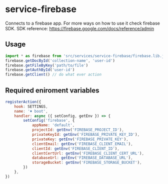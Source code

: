 # service-firebase

Connects to a firebase app. For more ways on how to use it check firebase SDK.
SDK reference: https://firebase.google.com/docs/reference/admin

## Usage

```js
import * as firebase from 'src/services/service-firebase/firebase.lib.js'
firebase.getDocById('collection-name', 'user-id')
firebase.getFileByKey('path/to/file')
firebase.getAuthById('user-id')
firebase.getClient() // do what ever action
```

## Required eniroment variables

```js
registerAction({
    hook: SETTINGS,
    name: '♦ boot',
    handler: async ({ setConfig, getEnv }) => {
        setConfig('firebase', {
            appName: 'default',
            projectId: getEnv('FIREBASE_PROJECT_ID'),
            privateKeyId: getEnv('FIREBASE_PRIVATE_KEY_ID'),
            privateKey: getEnv('FIREBASE_PRIVATE_KEY'),
            clientEmail: getEnv('FIREBASE_CLIENT_EMAIL'),
            clientId: getEnv('FIREBASE_CLIENT_ID'),
            clientCertUrl: getEnv('FIREBASE_CLIENT_CERT_URL'),
            databaseUrl: getEnv('FIREBASE_DATABASE_URL'),
            storageBucket: getEnv('FIREBASE_STORAGE_BUCKET'),
        })
    },
})
```